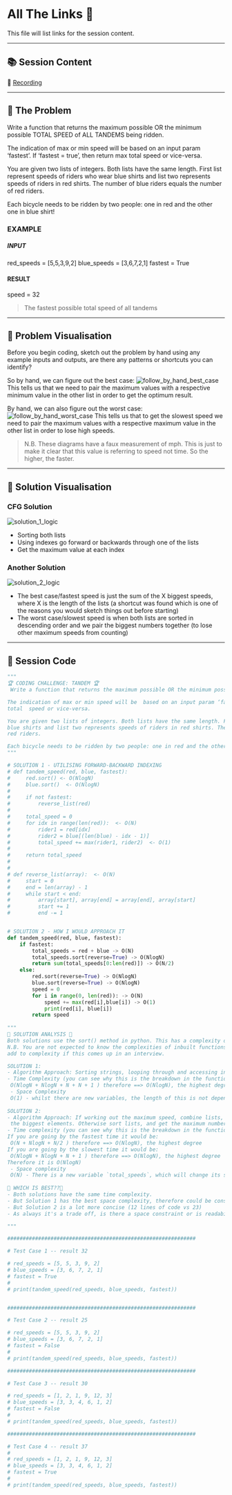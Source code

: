 # All The Links 🔗
This file will list links for the session content.

-----------
## 📚 Session Content
🎥 [Recording](https://www.dropbox.com/s/xz0nr5fjxqphfxh/Software%20Session%2020%20%7C%20Coding%20Practice.mp4?dl=0)

-----------
## 📄 The Problem
Write a function that returns the maximum possible OR the minimum possible TOTAL SPEED  of ALL TANDEMS being ridden.

The indication of max or min speed will be  based on an input param ‘fastest’. If ‘fastest = true’, then return max 
total  speed or vice-versa.

You are given two lists of integers. Both lists have the same length. First list represent speeds of riders who wear
blue shirts and list two represents speeds of riders in red shirts. The number of blue riders equals the number of 
red riders. 

Each bicycle needs to be ridden by two people: one in red and the other one in blue shirt!

### EXAMPLE

##### INPUT
red_speeds = [5,5,3,9,2]
blue_speeds = [3,6,7,2,1]
fastest = True

#### RESULT
speed = 32
> The fastest possible total speed of all tandems

-----------

## 🎨️ Problem Visualisation
Before you begin coding, sketch out the problem by hand using any example inputs and outputs, are there any patterns or shortcuts you can identify?

So by hand, we can figure out the best case:
![follow_by_hand_best_case](media/follow_by_hand_best_case.png)
This tells us that we need to pair the maximum values with a respective minimum value in the other list in order to get the optimum result.

By hand, we can also figure out the worst case:
![follow_by_hand_worst_case](media/follow_by_hand_worst_case.png)
This tells us that to get the slowest speed we need to pair the maximum values with a respective maximum value in the other list in order to lose high speeds.
>N.B. These diagrams have a faux measurement of mph. This is just to make it clear that this value is referring to speed not time. So the higher, the faster.

-----------

## 🎨️ Solution Visualisation
### CFG Solution
![solution_1_logic](media/solution_1_logic.png)
- Sorting both lists
- Using indexes go forward or backwards through one of the lists
- Get the maximum value at each index

### Another Solution
![solution_2_logic](media/solution_2_logic.png)
- The best case/fastest speed is just the sum of the X biggest speeds, where X is the length of the lists (a shortcut was found which is one of the reasons you would sketch things out before starting)
- The worst case/slowest speed is when both lists are sorted in descending order and we pair the biggest numbers together (to lose other maximum speeds from counting)
-----------
## 🧮 Session Code

```python
"""
🏆 CODING CHALLENGE: TANDEM 🏆
 Write a function that returns the maximum possible OR the minimum possible TOTAL SPEED  of ALL TANDEMS being ridden.

The indication of max or min speed will be  based on an input param ‘fastest’. If ‘fastest = true’, then return max 
total  speed or vice-versa.

You are given two lists of integers. Both lists have the same length. First list represent speeds of riders who wear
blue shirts and list two represents speeds of riders in red shirts. The number of blue riders equals the number of 
red riders. 

Each bicycle needs to be ridden by two people: one in red and the other one in blue shirt!
"""

# SOLUTION 1 - UTILISING FORWARD-BACKWARD INDEXING
# def tandem_speed(red, blue, fastest):
#     red.sort() <- O(NlogN)
#     blue.sort()  <- O(NlogN)
#
#     if not fastest:
#         reverse_list(red)
#
#     total_speed = 0
#     for idx in range(len(red)):  <- O(N)
#         rider1 = red[idx]
#         rider2 = blue[(len(blue) - idx - 1)]
#         total_speed += max(rider1, rider2)  <- O(1)
#
#     return total_speed
#
#
# def reverse_list(array):  <- O(N)
#     start = 0
#     end = len(array) - 1
#     while start < end:
#         array[start], array[end] = array[end], array[start]
#         start += 1
#         end -= 1


# SOLUTION 2 - HOW I WOULD APPROACH IT
def tandem_speed(red, blue, fastest):
    if fastest:
        total_speeds = red + blue -> O(N)
        total_speeds.sort(reverse=True) -> O(NlogN)
        return sum(total_speeds[0:len(red)]) -> O(N/2)
    else:
        red.sort(reverse=True) -> O(NlogN)
        blue.sort(reverse=True) -> O(NlogN)
        speed = 0
        for i in range(0, len(red)): -> O(N)
            speed += max(red[i],blue[i]) -> O(1)
            print(red[i], blue[i])
        return speed
    
"""
💭 SOLUTION ANALYSIS 💭
Both solutions use the sort() method in python. This has a complexity of O(NlogN).
N.B. You are not expected to know the complexities of inbuilt functions but it is something you should acknowledge will 
add to complexity if this comes up in an interview.

SOLUTION 1: 
- Algorithm Approach: Sorting strings, looping through and accessing indexes in a backwards fashion to create pairs.
- Time Complexity (you can see why this is the breakdown in the function comments)
 O(NlogN + NlogN + N + N + 1 ) therefore ==> O(NlogN), the highest degree
 - Space Complexity 
 O(1) - whilst there are new variables, the length of this is not dependent on the input size
 
SOLUTION 2: 
- Algorithm Approach: If working out the maximum speed, combine lists, sort in descending order and return the sum of
 the biggest elements. Otherwise sort lists, and get the maximum number for each list index.
- Time complexity (you can see why this is the breakdown in the function comments)
If you are going by the fastest time it would be:
 O(N + NlogN + N/2 ) therefore ==> O(NlogN), the highest degree
If you are going by the slowest time it would be:
 O(NlogN + NlogN + N + 1 ) therefore ==> O(NlogN), the highest degree
Therefore it is O(NlogN)
 - Space complexity 
 O(N) - There is a new variable `total_speeds`, which will change its size in memory if the input size changes.
 
🥇 WHICH IS BEST??🥇 
- Both solutions have the same time complexity.
- But Solution 1 has the best space complexity, therefore could be considered the optimal algorithm
- But Solution 2 is a lot more concise (12 lines of code vs 23)
- As always it's a trade off, is there a space constraint or is readability a more important factor for you?

"""

#############################################################

# Test Case 1 -- result 32

# red_speeds = [5, 5, 3, 9, 2]
# blue_speeds = [3, 6, 7, 2, 1]
# fastest = True
#
# print(tandem_speed(red_speeds, blue_speeds, fastest))


#############################################################

# Test Case 2 -- result 25

# red_speeds = [5, 5, 3, 9, 2]
# blue_speeds = [3, 6, 7, 2, 1]
# fastest = False
#
# print(tandem_speed(red_speeds, blue_speeds, fastest))

#############################################################

# Test Case 3 -- result 30

# red_speeds = [1, 2, 1, 9, 12, 3]
# blue_speeds = [3, 3, 4, 6, 1, 2]
# fastest = False
#
# print(tandem_speed(red_speeds, blue_speeds, fastest))

#############################################################

# Test Case 4 -- result 37
#
# red_speeds = [1, 2, 1, 9, 12, 3]
# blue_speeds = [3, 3, 4, 6, 1, 2]
# fastest = True
#
# print(tandem_speed(red_speeds, blue_speeds, fastest))